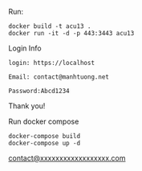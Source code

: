 Run: 
```
docker build -t acu13 .
docker run -it -d -p 443:3443 acu13
```


Login Info

```
login: https://localhost

Email: contact@manhtuong.net

Password:Abcd1234
```

Thank you!

Run docker compose

```
docker-compose build
docker-compose up -d
```
contact@xxxxxxxxxxxxxxxxxx.com
